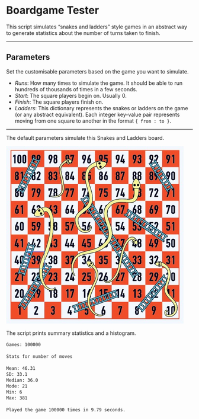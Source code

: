 # Boardgame Tester

This script simulates “snakes and ladders” style games in an abstract way to generate statistics about the number of turns taken to finish.

***

## Parameters

Set the customisable parameters based on the game you want to simulate.

- *Runs*: How many times to simulate the game. It should be able to run hundreds of thousands of times in a few seconds.
- *Start*: The square players begin on. Usually 0.
- *Finish*: The square players finish on. 
- *Ladders*: This dictionary represents the snakes or ladders on the game (or any abstract equivalent). Each integer key-value pair represents moving from one square to another in the format `{ from : to }`.

***

The default parameters simulate this Snakes and Ladders board. 

![Example Snakes and Ladders Board](example_board.jpg)

The script prints summary statistics and a histogram.
```
Games: 100000

Stats for number of moves

Mean: 46.31
SD: 33.1
Median: 36.0
Mode: 21
Min: 6
Max: 381

Played the game 100000 times in 9.79 seconds.
```
